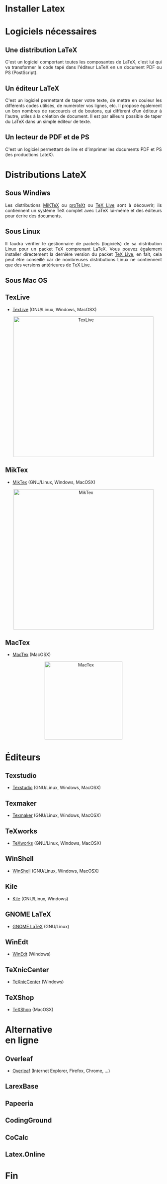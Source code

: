 <!-- .slide: data-background="#000000" -->
# Installer Latex



<!-- .slide: data-background="#000000" -->
# Logiciels nécessaires


## Une distribution LaTeX
<div style="text-align: justify">
  C'est un logiciel comportant toutes les composantes de LaTeX, c'est lui qui va transformer le code tapé dans l'éditeur LaTeX en un document PDF ou PS (PostScript).
</div>


## Un éditeur LaTeX
<div style="text-align: justify">
  C'est un logiciel permettant de taper votre texte, de mettre en couleur les différents codes utilisés, de numéroter vos lignes, etc. Il propose également un bon nombres de raccourcis et de boutons, qui diffèrent d'un éditeur à l'autre, utiles à la création de document. Il est par ailleurs possible de taper du LaTeX dans un simple éditeur de texte.
</div>


## Un lecteur de PDF et de PS
<div style="text-align: justify">
  C'est un logiciel permettant de lire et d'imprimer les documents PDF et PS (les productions LateX).
</div>



<!-- .slide: data-background="#000000" -->
# Distributions LateX


## Sous Windiws
<div style="text-align: justify">
  Les distributions <a href="https://miktex.org/download/#win" target="_blank">MiKTeX</a> ou <a href="http://www.tug.org/protext/" target="_blank">proTeXt</a> ou <a href="http://www.tug.org/texlive/" target="_blank">TeX Live</a> sont à découvrir; ils contiennent un système TeX complet avec LaTeX lui-même et des éditeurs pour écrire des documents.
</div>


## Sous Linux
<div style="text-align: justify">
  Il faudra vérifier le gestionnaire de packets (logiciels) de sa distribution Linux pour un packet TeX comprenant LaTeX. Vous pouvez également installer directement la dernière version du packet <a href="http://www.tug.org/texlive/" target="_blank">TeX Live</a>, en fait, cela peut être conseillé car de nombreuses distributions Linux ne contiennent que des versions antérieures de <a href="http://www.tug.org/texlive/" target="_blank">TeX Live</a>.
</div>


## Sous Mac OS


## TexLive

* <a href="http://www.tug.org/texlive/" target="_blank">TexLive</a> (GNU/Linux, Windows, MacOSX)
<center><img src="https://upload.wikimedia.org/wikipedia/commons/c/cc/Logo_TeX_Live.svg" alt="TexLive"	title="TexLive" width="450"/></center>


## MikTex

* <a href="https://miktex.org/download/" target="_blank">MikTex</a> (GNU/Linux, Windows, MacOSX)
<center><img src="https://upload.wikimedia.org/wikipedia/commons/b/b7/Logo_MiKTeX.svg" alt="MikTex"	title="MikTex" width="450"/></center>


## MacTex
* <a href="http://www.tug.org/mactex/" target="_blank">MacTex</a> (MacOSX)
<center><img src="http://www.tug.org/mactex/images/mactexlogoX5.png" alt="MacTex"	title="MacTex" width="250"/></center>



<!-- .slide: data-background="#000000" -->
# Éditeurs


## Texstudio

* <a href="https://www.texstudio.org/#download" target="_blank">Texstudio</a> (GNU/Linux, Windows, MacOSX)


## Texmaker

* <a href="https://www.xm1math.net/texmaker/download_fr.html" target="_blank">Texmaker</a> (GNU/Linux, Windows, MacOSX)


## TeXworks

* <a href="https://www.tug.org/texworks/#Getting_TeXworks" target="_blank">TeXworks</a> (GNU/Linux, Windows, MacOSX)


## WinShell

* <a href="http://www.winshell.org/#download" target="_blank">WinShell</a> (GNU/Linux, Windows, MacOSX)


## Kile

* <a href="https://kile.sourceforge.io/download.php" target="_blank">Kile</a> (GNU/Linux, Windows)


## GNOME LaTeX

* <a href="https://wiki.gnome.org/Apps/GNOME-LaTeX#Installation" target="_blank">GNOME LaTeX</a> (GNU/Linux)


## WinEdt

* <a href="http://www.winedt.com/download.html" target="_blank">WinEdt</a> (Windows)


## TeXnicCenter

* <a href="https://www.texniccenter.org/download/" target="_blank">TeXnicCenter</a> (Windows)


## TeXShop

* <a href="https://pages.uoregon.edu/koch/texshop/obtaining.html" target="_blank">TeXShop</a> (MacOSX)



<!-- .slide: data-background="#000000" -->
# Alternative <br> en ligne


## Overleaf

* <a href="https://www.overleaf.com" target="_blank">Overleaf</a> (Internet Explorer, Firefox, Chrome, ...)


## LarexBase


## Papeeria


## CodingGround


## CoCalc


## Latex.Online



<!-- .slide: data-background="#000000" -->
# Fin

<!--- ![External Image](https://s3.amazonaws.com/static.slid.es/logo/v2/slides-symbol-512x512.png) -->

